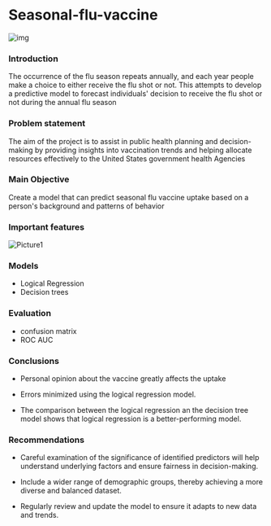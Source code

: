 # Seasonal-flu-vaccine



![img](https://github.com/user-attachments/assets/5d78f134-129d-46d5-a5d4-df18416f6b26)

### Introduction
The occurrence of the flu season repeats annually, and each year people make a choice to either receive the flu shot or not.
This attempts to develop a predictive model to forecast individuals' decision to receive the flu shot or not during the annual flu season 

### Problem statement
The aim of the proįect is to assist in public health planning and decision-making by providing insights into vaccination trends and helping allocate resources effectively to the United States government health Agencies


### Main Objective 
Create a model that can predict seasonal flu vaccine uptake based on a person's background and patterns of behavior

### Important features 
![Picture1](https://github.com/user-attachments/assets/8cd37aa1-79e9-4ed6-89ea-d8e794d79dfb)

### Models
- Logical Regression
- Decision trees

### Evaluation
- confusion matrix
- ROC AUC

### Conclusions

- Personal opinion about the vaccine greatly affects the uptake

- Errors  minimized using the logical regression model.

- The comparison between the logical regression an the decision tree model shows that logical regression is a better-performing model.

### Recommendations
- Careful examination of the significance of identified predictors	will help understand underlying factors and ensure fairness in decision-making.
 
- Include a wider range of demographic groups, thereby achieving a more diverse and balanced dataset.

- Regularly review and update the model to ensure it adapts to new data and trends.



